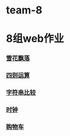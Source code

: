 # team-8<h1>8组web作业</h1>
<h3><a href="">雪花飘落</a></h3>
<h3><a href="">四则运算</a></h3>
<h3><a href="">字符串比较</a></h3>
<h3><a href="">时钟</a></h3>
<h3><a href="https://github.com/mingV2019/team-8/tree/master/vueshopcar">购物车</a></h3>
